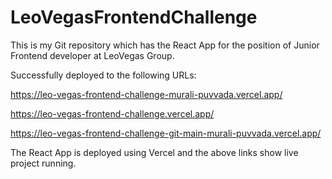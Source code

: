 # LeoVegasFrontendChallenge

This is my Git repository which has the React App for the position of Junior Frontend developer at LeoVegas Group.

Successfully deployed to the following URLs:

https://leo-vegas-frontend-challenge-murali-puvvada.vercel.app/

https://leo-vegas-frontend-challenge.vercel.app/

https://leo-vegas-frontend-challenge-git-main-murali-puvvada.vercel.app/

The React App is deployed using Vercel and the above links show live project running. 
